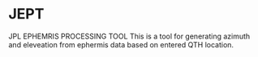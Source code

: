 # JEPT
JPL EPHEMRIS PROCESSING TOOL
This is a tool for generating azimuth and eleveation from ephermis data based on entered QTH location.
